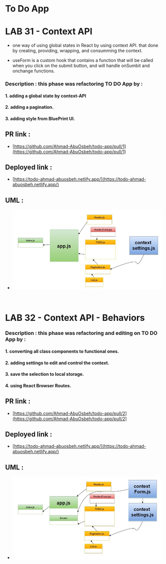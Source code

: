 # To Do App

# LAB 31 - Context API

- one way of using global states in React by using context API. that done by creating, providing, wrapping, and consumming the context.

- useForm is a custom hook that contains a function that will be called when you click on the submit button, and will handle onSumbit and onchange functions.

### Description : this phase was refactoring TO DO App by :

#### 1. adding a global state by context-API

#### 2. adding a pagination.

#### 3. adding style from BluePrint UI.

## PR link :

- [https://github.com/Ahmad-AbuOsbeh/todo-app/pull/1](https://github.com/Ahmad-AbuOsbeh/todo-app/pull/1)

## Deployed link :

- [https://todo-ahmad-abuosbeh.netlify.app/](https://todo-ahmad-abuosbeh.netlify.app/)

## UML :

- ![UML-lab31](src/images/UML-lab31.jpg)

<br/>

# LAB 32 - Context API - Behaviors

### Description : this phase was refactoring and editing on TO DO App by :

#### 1. converting all class components to functional ones.

#### 2. adding settings to edit and control the context.

#### 3. save the selection to local storage.

#### 4. using React Browser Routes.

## PR link :

- [https://github.com/Ahmad-AbuOsbeh/todo-app/pull/2](https://github.com/Ahmad-AbuOsbeh/todo-app/pull/2)

## Deployed link :

- [https://todo-ahmad-abuosbeh.netlify.app/](https://todo-ahmad-abuosbeh.netlify.app/)

## UML :

- ![UML-lab31](src/images/UML-lab32.jpg)
